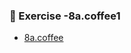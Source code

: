 ### 📝 Exercise -8a.coffee1

 
- [8a.coffee   ](https://github.com/DiyaRai04//java-programs/blob/main/8a.coffee1/coffeeinsert.png)
